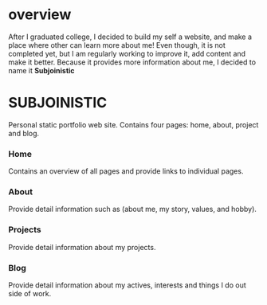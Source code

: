 # overview 
After I graduated college, I decided to build my self a website, and make a place where other can learn more about me! Even though, it is not completed yet, but I am regularly working to improve it, add content and make it better. Because it provides more information about me, I decided to name it **Subjoinistic**

# SUBJOINISTIC

Personal static portfolio web site. 
Contains four pages: home, about, project and blog.

### Home 
Contains an overview of all pages and provide links to individual pages. 

### About 
Provide detail information such as (about me, my story, values, and hobby). 

### Projects 
Provide detail information about my projects. 

### Blog
Provide detail information about my actives, interests and things I do out side of work.


